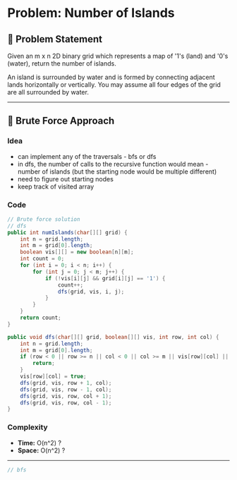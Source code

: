 # Problem: Number of Islands

## 📄 Problem Statement
Given an m x n 2D binary grid which represents a map of 
'1's (land) and '0's (water), return the number of islands.

An island is surrounded by water and is formed by connecting adjacent lands horizontally or vertically. 
You may assume all four edges of the grid are all surrounded by water.

---

## 🧠 Brute Force Approach
### Idea
- can implement any of the traversals - bfs or dfs
- in dfs, the number of calls to the recursive function would mean - number of islands (but the starting node would be multiple different)
- need to figure out starting nodes
- keep track of visited array

### Code
```java
// Brute force solution
// dfs
public int numIslands(char[][] grid) {
    int n = grid.length;
    int m = grid[0].length;
    boolean vis[][] = new boolean[n][m];
    int count = 0;
    for (int i = 0; i < n; i++) {
        for (int j = 0; j < m; j++) {
            if (!vis[i][j] && grid[i][j] == '1') {
                count++;
                dfs(grid, vis, i, j);
            }
        }
    }
    return count;
}

public void dfs(char[][] grid, boolean[][] vis, int row, int col) {
    int n = grid.length;
    int m = grid[0].length;
    if (row < 0 || row >= n || col < 0 || col >= m || vis[row][col] || grid[row][col] == '0') {
        return;
    }
    vis[row][col] = true;
    dfs(grid, vis, row + 1, col);
    dfs(grid, vis, row - 1, col);
    dfs(grid, vis, row, col + 1);
    dfs(grid, vis, row, col - 1);
}
```

### Complexity
- **Time:** O(n^2) ?
- **Space:** O(n^2) ?

---


```java
// bfs
```